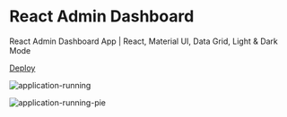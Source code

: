 # React Admin Dashboard

React Admin Dashboard App | React, Material UI, Data Grid, Light & Dark Mode

[Deploy](https://admin-system-dashboard.vercel.app/)

![application-running](https://i.imgur.com/NIWTY32.gif)

![application-running-pie](https://i.imgur.com/9nuXV3Z.gif)

